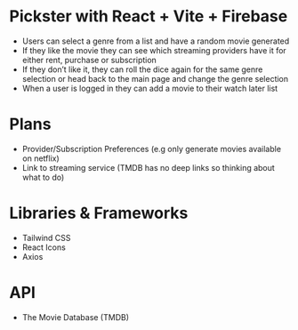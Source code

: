 # Pickster with React + Vite + Firebase
-	Users can select a genre from a list and have a random movie generated
-	If they like the movie they can see which streaming providers have it for either rent, purchase or subscription
-	If they don’t like it, they can roll the dice again for the same genre selection or head back to the main page and change the genre selection
- When a user is logged in they can add a movie to their watch later list

# Plans
-	Provider/Subscription Preferences (e.g only generate movies available on netflix)
-	Link to streaming service (TMDB has no deep links so thinking about what to do)

# Libraries & Frameworks
- Tailwind CSS
- React Icons
- Axios

# API
- The Movie Database (TMDB)